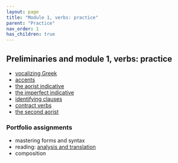 ```yaml
---
layout: page
title: "Module 1, verbs: practice"
parent: "Practice"
nav_order: 1
has_children: true
---
```


## Preliminaries and module 1, verbs: practice

- [vocalizing Greek](practice/vocalizing-greek)
- [accents](practice/accents)
- [the aorist indicative](practice/aorist)
- [the imperfect indicative](practice/imperfect)
- [identifying clauses](practice/clauses)
- [contract verbs](practice/contracts)
- [the second aorist](practice/aorist2)



### Portfolio assignments

- mastering forms and syntax
- reading: [analysis and translation](assignments/reading)
- composition
